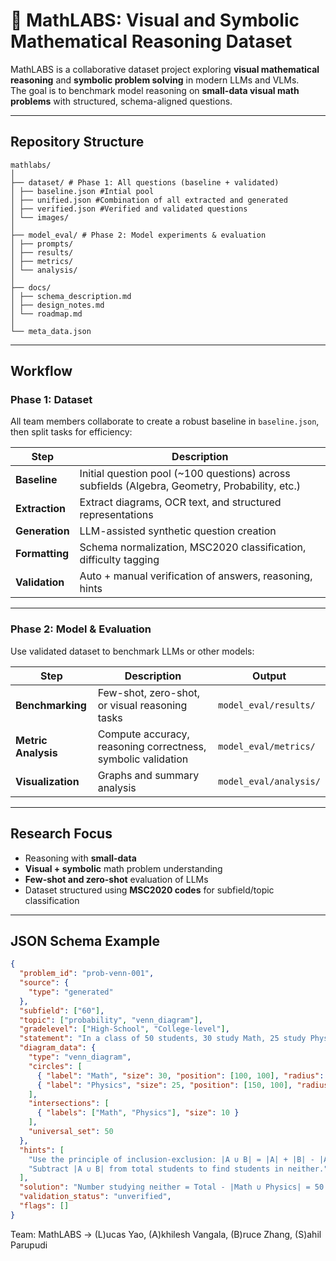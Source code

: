 # 🧮 MathLABS: Visual and Symbolic Mathematical Reasoning Dataset

MathLABS is a collaborative dataset project exploring **visual mathematical reasoning** and **symbolic problem solving** in modern LLMs and VLMs.  
The goal is to benchmark model reasoning on **small-data visual math problems** with structured, schema-aligned questions.

---

## Repository Structure
```
mathlabs/
│
├── dataset/ # Phase 1: All questions (baseline + validated)
│ ├── baseline.json #Intial pool
│ ├── unified.json #Combination of all extracted and generated
│ ├── verified.json #Verified and validated questions
│ └── images/
│
├── model_eval/ # Phase 2: Model experiments & evaluation
│ ├── prompts/ 
│ ├── results/
│ ├── metrics/
│ └── analysis/
│
├── docs/
│ ├── schema_description.md
│ ├── design_notes.md
│ └── roadmap.md
│
└── meta_data.json
```


---

## Workflow

### **Phase 1: Dataset**
All team members collaborate to create a robust baseline in ```baseline.json```, then split tasks for efficiency:

| Step | Description |
|------|-------------|
| **Baseline** | Initial question pool (~100 questions) across subfields (Algebra, Geometry, Probability, etc.)|
| **Extraction** | Extract diagrams, OCR text, and structured representations|
| **Generation** | LLM-assisted synthetic question creation|
| **Formatting** | Schema normalization, MSC2020 classification, difficulty tagging|
| **Validation** | Auto + manual verification of answers, reasoning, hints|

---

### **Phase 2: Model & Evaluation**
Use validated dataset to benchmark LLMs or other models:

| Step | Description | Output |
|------|-------------|--------|
| **Benchmarking** | Few-shot, zero-shot, or visual reasoning tasks | `model_eval/results/` |
| **Metric Analysis** | Compute accuracy, reasoning correctness, symbolic validation | `model_eval/metrics/` |
| **Visualization** | Graphs and summary analysis | `model_eval/analysis/` |

---

## Research Focus
- Reasoning with **small-data**  
- **Visual + symbolic** math problem understanding  
- **Few-shot and zero-shot** evaluation of LLMs  
- Dataset structured using **MSC2020 codes** for subfield/topic classification

---

## JSON Schema Example

```json
{
  "problem_id": "prob-venn-001",
  "source": {
    "type": "generated"
  },
  "subfield": ["60"],
  "topic": ["probability", "venn_diagram"],
  "gradelevel": ["High-School", "College-level"],
  "statement": "In a class of 50 students, 30 study Math, 25 study Physics, and 10 study both Math and Physics. How many students study neither Math nor Physics?",
  "diagram_data": {
    "type": "venn_diagram",
    "circles": [
      { "label": "Math", "size": 30, "position": [100, 100], "radius": 50 },
      { "label": "Physics", "size": 25, "position": [150, 100], "radius": 50 }
    ],
    "intersections": [
      { "labels": ["Math", "Physics"], "size": 10 }
    ],
    "universal_set": 50
  },
  "hints": [
    "Use the principle of inclusion-exclusion: |A ∪ B| = |A| + |B| - |A ∩ B|.",
    "Subtract |A ∪ B| from total students to find students in neither."
  ],
  "solution": "Number studying neither = Total - |Math ∪ Physics| = 50 - (30 + 25 - 10) = 50 - 45 = 5",
  "validation_status": "unverified",
  "flags": []
}
```
Team: MathLABS -> (L)ucas Yao, (A)khilesh Vangala, (B)ruce Zhang, (S)ahil Parupudi
